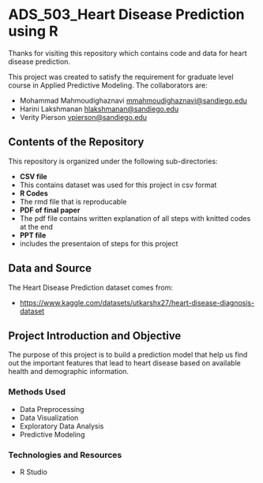 # ADS_503_Heart Disease Prediction using R
Thanks for visiting this repository which contains code and data for heart disease prediction.

This project was created to satisfy the requirement for graduate level course in Applied Predictive Modeling. The collaborators are:
* Mohammad Mahmoudighaznavi <mmahmoudighaznavi@sandiego.edu>
* Harini Lakshmanan <hlakshmanan@sandiego.edu>
* Verity Pierson <vpierson@sandiego.edu>

## Contents of the Repository 
This repository is organized under the following sub-directories:
* **CSV file**
* This contains dataset was used for this project in csv format
* **R Codes**
* The rmd file that is reproducable
* **PDF of final paper**
* The pdf file contains written explanation of all steps with knitted codes at the end
* **PPT file**
* includes the presentaion of steps for this project

## Data and Source
The Heart Disease Prediction dataset comes from:
* https://www.kaggle.com/datasets/utkarshx27/heart-disease-diagnosis-dataset

## Project Introduction and Objective
The purpose of this project is to build a prediction model that help us find out the important features that lead to heart disease based on available health and demographic information.
### Methods Used
* Data Preprocessing
* Data Visualization
* Exploratory Data Analysis
* Predictive Modeling
### Technologies and Resources
* R Studio

  
  
